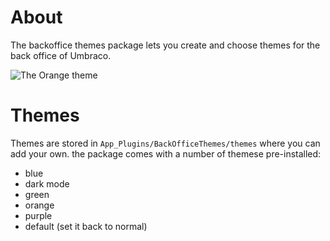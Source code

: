 ﻿# About 

The backoffice themes package lets you create and choose themes for the back office of Umbraco. 


![The Orange theme](https://raw.githubusercontent.com/KevinJump/Our.Umbraco.BackOfficeThemes/shared/main/screenshots/orange-theme.png)


# Themes
Themes are stored in `App_Plugins/BackOfficeThemes/themes` where you can add your own. the package comes with a number of themese pre-installed:

- blue
- dark mode
- green
- orange
- purple
- default (set it back to normal)

